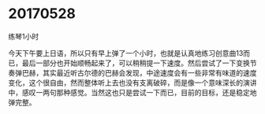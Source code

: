 # 20170528

练琴1小时

今天下午要上日语，所以只有早上弹了一个小时，也就是认真地练习创意曲13而已，最后一部分也开始顺畅起来了，可以稍稍提一下速度。然后尝试了一下变换节奏弹巴赫，其实最近听古尔德的巴赫会发现，中途速度会有一些非常有味道的速度变化，这个很自由，然而整体听上去也没有支离破碎，而是像一个意味深长的演讲中，感叹一两句那种感觉。当然这也只是尝试一下而已，目前的目标，还是稳定地弹完整。
